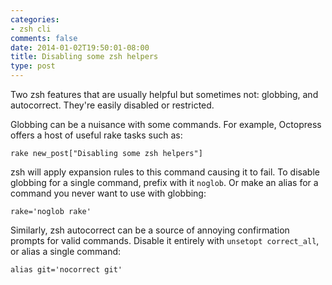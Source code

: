 ```yaml
---
categories:
- zsh cli
comments: false
date: 2014-01-02T19:50:01-08:00
title: Disabling some zsh helpers
type: post
---
```


Two zsh features that are usually helpful but sometimes not: globbing, and autocorrect.
They're easily disabled or restricted.

Globbing can be a nuisance with some commands. For example, Octopress offers a host
of useful rake tasks such as:

    rake new_post["Disabling some zsh helpers"]

zsh will apply expansion rules to this command causing it to fail. To disable globbing for a single command,
prefix with it `noglob`. Or make an alias for a command you never want to use with globbing:

    rake='noglob rake'

Similarly, zsh autocorrect can be a source of annoying confirmation prompts for valid
commands. Disable it entirely with `unsetopt correct_all`, or alias a single command:

    alias git='nocorrect git'
